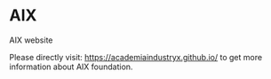 # AIX
AIX website 

Please directly visit: https://academiaindustryx.github.io/ to get more information about AIX foundation.



